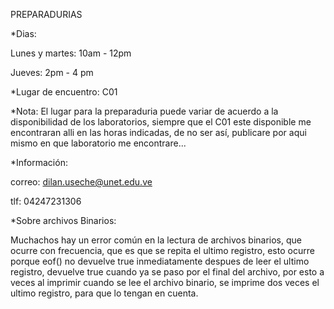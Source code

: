PREPARADURIAS

*Dias:

Lunes y martes: 10am - 12pm

Jueves: 2pm - 4 pm

*Lugar de encuentro: C01

*Nota: El lugar para la preparaduria puede variar de acuerdo a la disponibilidad de los laboratorios, siempre que el C01 este disponible me encontraran alli en las horas indicadas, de no ser así, publicare por aqui mismo en que laboratorio me encontrare... 

*Información:

correo: dilan.useche@unet.edu.ve

tlf: 04247231306


*Sobre archivos Binarios: 

Muchachos hay un error común en la lectura de archivos binarios, que ocurre con frecuencia, que es que se repita el ultimo registro, esto ocurre porque eof() no devuelve true inmediatamente despues de leer el ultimo registro, devuelve true cuando ya se paso por el final del archivo, por esto a veces al imprimir cuando se lee el archivo binario, se imprime dos veces el ultimo registro, para que lo tengan en cuenta.
